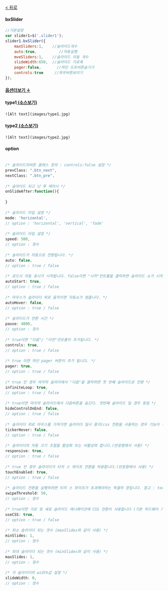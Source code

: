 [ < 뒤로](https://netfolder.github.io/#sample)

#### bxSlider

```javascript
//기본설정
var slider1=$('.slider1');
slider1.bxSlider({            
	maxSliders:1,    //슬라이드개수
	auto:true,          //자동실행
	mveSliders:1,    //슬라이드 이동 개수       
	slideWidth:650,  //슬라이드 가로폭
	pager:false,       //하단 도트버튼숨기기
	controls:true     //좌우버튼보이기
});
```
#### [옵션더보기 ↓](#option)

#### type1[ (소스보기) ](https://github.com/netfolder/public_chunjae/blob/master/bxSlider/html/bxslider_type1.html)

 	![Alt text](images/type1.jpg)


#### type2[ (소스보기) ](https://github.com/netfolder/public_chunjae/blob/master/bxSlider/html/bxslider_type2.html)

 	![Alt text](images/type2.jpg)








#### <a name='option'>option</a>
```javascript

/* 슬라이드의버튼 클래스 정의 : controls:false 설정 */
prevClass: ".btn_next",
nextClass: ".btn_pre",

/* 슬라이드 되고 난 후 제어시 */
onSlideAfter:function(){

}

/* 슬라이드 타입 설정 */
mode: 'horizontal',
// option : 'horizontal', 'vertical', 'fade'

/* 슬라이드 타입 설정 */
speed: 500,
// option : 정수

/* 슬라이드가 자동으로 전환됩니다. */
auto: false,
// option : true / false

/* 로드시 자동 표시가 시작됩니다. false이면 "시작"컨트롤을 클릭하면 슬라이드 쇼가 시작됩니다. */
autoStart: true,
// option : true / false

/* 마우스가 슬라이더 위로 움직이면 자동쇼가 멈춥니다. */
autoHover: false,
// option : true / false

/* 슬라이드가 전환 시간 */
pause: 4000,
// option : 정수

/* true이면 "다음"/ "이전"컨트롤이 추가됩니다. */
controls: true,
// option : true / false

/* true 이면 하단 pager 버튼이 추가 됩니다. */
pager: true,
// option : true / false

/* true 인 경우 마지막 슬라이에서 "다음"을 클릭하면 첫 번째 슬라이드로 전환 */
infiniteLoop: true,
// option : true / false

/* true이면 마지막 슬라이드에서 다음버튼을 숨긴다. 첫번째 슬라이드 일 경우 동일 */
hideControlOnEnd: false,
// option : true / false

/* 슬라이더 위로 마우스를 가져가면 슬러이더 일시 중지(css 전환을 사용하는 경우 기능이 작동하지 않음.) */
tickerHover: false,
// option : true / false

/* 슬라이더의 자동 크기 조절을 활성화 또는 비활성와 합니다.(반응형에서 사용) */
responsive: true,
// option : true / false

/* true 인 경우 슬라이더가 터치 스 와이프 전환을 허용합니다.(반응형에서 사용) */
touchEnabled: true,
// option : true / false

/* 슬라이드 전환을 실행하려면 터치 스 와이프가 초과해야하는 픽셀의 양입니다. 참고 : touchEnabled : true 인 경우에만 사용됩니다. */
swipeThreshold: 50,
// option : 정수

/* true이면 가로 및 세로 슬라이드 애니메이션에 CSS 전환이 사용됩니다 (기본 하드웨어 가속을 사용함). false이면 jQuery animate ()가 사용됩니다. */
useCSS: true,
// option : true / false

/* 최소 슬라이더 되는 갯수 (maxSlides와 같이 사용) */
minSlides: 1,
// option : 정수

/* 최대 슬라이더 되는 갯수 (minSlides와 같이 사용) */
maxSlides: 1,
// option : 정수

/* 각 슬라이더의 width값 설정 */
slideWidth: 0,
// option : 정수




```
